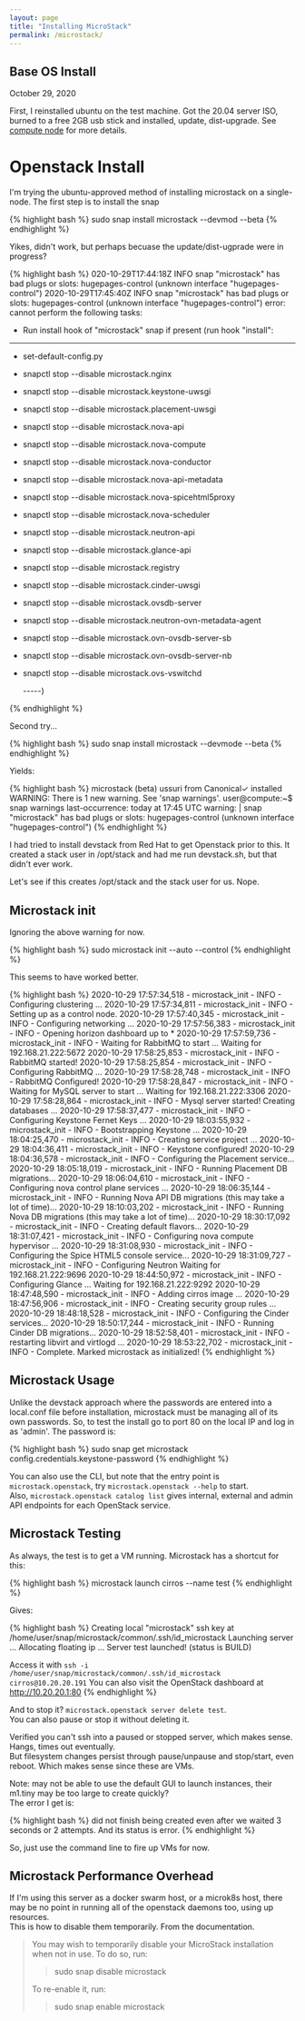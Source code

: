 ```yaml
---
layout: page
title: "Installing MicroStack"
permalink: /microstack/
---
```


## Base OS Install

October 29, 2020

First, I reinstalled ubuntu on the test machine.  Got the 20.04 server
ISO, burned to a free 2GB usb stick and
installed, update, dist-upgrade.  See [compute node](/compute_node) for more
details.

# Openstack Install

I'm trying the ubuntu-approved method of installing microstack on a single-node.
The first step is to install the snap

{% highlight bash %}
sudo snap install microstack --devmod --beta
{% endhighlight %}

Yikes, didn't work, but perhaps becuase the update/dist-ugprade were in progress?


{% highlight bash %}
020-10-29T17:44:18Z INFO snap "microstack" has bad plugs or slots:
hugepages-control (unknown interface "hugepages-control")
2020-10-29T17:45:40Z INFO snap "microstack" has bad plugs or slots:
hugepages-control (unknown interface "hugepages-control")
error: cannot perform the following tasks:
- Run install hook of "microstack" snap if present (run hook "install": 
-----
+ set-default-config.py
+ snapctl stop --disable microstack.nginx
+ snapctl stop --disable microstack.keystone-uwsgi
+ snapctl stop --disable microstack.placement-uwsgi
+ snapctl stop --disable microstack.nova-api
+ snapctl stop --disable microstack.nova-compute
+ snapctl stop --disable microstack.nova-conductor
+ snapctl stop --disable microstack.nova-api-metadata
+ snapctl stop --disable microstack.nova-spicehtml5proxy
+ snapctl stop --disable microstack.nova-scheduler
+ snapctl stop --disable microstack.neutron-api
+ snapctl stop --disable microstack.glance-api
+ snapctl stop --disable microstack.registry
+ snapctl stop --disable microstack.cinder-uwsgi
+ snapctl stop --disable microstack.ovsdb-server
+ snapctl stop --disable microstack.neutron-ovn-metadata-agent
+ snapctl stop --disable microstack.ovn-ovsdb-server-sb
+ snapctl stop --disable microstack.ovn-ovsdb-server-nb
+ snapctl stop --disable microstack.ovs-vswitchd

    <aborted>
    -----)
{% endhighlight %}

Second try...

{% highlight bash %}
sudo snap install microstack --devmode --beta
{% endhighlight %}

Yields:

{% highlight bash %}
microstack (beta) ussuri from Canonical✓ installed
WARNING: There is 1 new warning. See 'snap warnings'.
user@compute:~$ snap warnings
last-occurrence:  today at 17:45 UTC
warning: |
  snap "microstack" has bad plugs or slots: hugepages-control (unknown interface
  "hugepages-control")
{% endhighlight %}

I had tried to install devstack from Red Hat to get Openstack prior
to this.  It created a stack user in /opt/stack and had me run devstack.sh,
but that didn't ever work.

Let's see if this creates /opt/stack and the stack user for us.  Nope.

## Microstack init

Ignoring the above warning for now.

{% highlight bash %}
sudo microstack init --auto --control
{% endhighlight %}

This seems to have worked better.

{% highlight  bash %}
2020-10-29 17:57:34,518 - microstack_init - INFO - Configuring clustering ...
2020-10-29 17:57:34,811 - microstack_init - INFO - Setting up as a control node.
2020-10-29 17:57:40,345 - microstack_init - INFO - Configuring networking ...
2020-10-29 17:57:56,383 - microstack_init - INFO - Opening horizon dashboard up to *
2020-10-29 17:57:59,736 - microstack_init - INFO - Waiting for RabbitMQ to start ...
Waiting for 192.168.21.222:5672
2020-10-29 17:58:25,853 - microstack_init - INFO - RabbitMQ started!
2020-10-29 17:58:25,854 - microstack_init - INFO - Configuring RabbitMQ ...
2020-10-29 17:58:28,748 - microstack_init - INFO - RabbitMQ Configured!
2020-10-29 17:58:28,847 - microstack_init - INFO - Waiting for MySQL server to start ...
Waiting for 192.168.21.222:3306
2020-10-29 17:58:28,864 - microstack_init - INFO - Mysql server started! Creating databases ...
2020-10-29 17:58:37,477 - microstack_init - INFO - Configuring Keystone Fernet Keys ...
2020-10-29 18:03:55,932 - microstack_init - INFO - Bootstrapping Keystone ...
2020-10-29 18:04:25,470 - microstack_init - INFO - Creating service project ...
2020-10-29 18:04:36,411 - microstack_init - INFO - Keystone configured!
2020-10-29 18:04:36,578 - microstack_init - INFO - Configuring the Placement service...
2020-10-29 18:05:18,019 - microstack_init - INFO - Running Placement DB migrations...
2020-10-29 18:06:04,610 - microstack_init - INFO - Configuring nova control plane services ...
2020-10-29 18:06:35,144 - microstack_init - INFO - Running Nova API DB migrations (this may take a lot of time)...
2020-10-29 18:10:03,202 - microstack_init - INFO - Running Nova DB migrations (this may take a lot of time)...
2020-10-29 18:30:17,092 - microstack_init - INFO - Creating default flavors...
2020-10-29 18:31:07,421 - microstack_init - INFO - Configuring nova compute hypervisor ...
2020-10-29 18:31:08,930 - microstack_init - INFO - Configuring the Spice HTML5 console service...
2020-10-29 18:31:09,727 - microstack_init - INFO - Configuring Neutron
Waiting for 192.168.21.222:9696
2020-10-29 18:44:50,972 - microstack_init - INFO - Configuring Glance ...
Waiting for 192.168.21.222:9292
2020-10-29 18:47:48,590 - microstack_init - INFO - Adding cirros image ...
2020-10-29 18:47:56,906 - microstack_init - INFO - Creating security group rules ...
2020-10-29 18:48:18,528 - microstack_init - INFO - Configuring the Cinder services...
2020-10-29 18:50:17,244 - microstack_init - INFO - Running Cinder DB migrations...
2020-10-29 18:52:58,401 - microstack_init - INFO - restarting libvirt and virtlogd ...
2020-10-29 18:53:22,702 - microstack_init - INFO - Complete. Marked microstack as initialized!
{% endhighlight %}

## Microstack Usage

Unlike the devstack approach where the passwords are entered into 
a local.conf file before installation, microstack must be managing 
all of its own passwords.  So, to test the install
go to port 80 on the local IP and log in as 'admin'.  The password is:

{% highlight bash %}
sudo snap get microstack config.credentials.keystone-password
{% endhighlight %}

You can also use the CLI, but note that the entry point is 
`microstack.openstack`, try
`microstack.openstack --help` to start.  
Also, `microstack.openstack catalog list` gives internal, external and admin API endpoints for each OpenStack service.

## Microstack Testing

As always, the test is to get a VM running. Microstack has a shortcut for this:

{% highlight bash %}
microstack launch cirros --name test
{% endhighlight %}

Gives:

{% highlight bash %}
Creating local "microstack" ssh key at /home/user/snap/microstack/common/.ssh/id_microstack
Launching server ...
Allocating floating ip ...
Server test launched! (status is BUILD)

Access it with `ssh -i /home/user/snap/microstack/common/.ssh/id_microstack cirros@10.20.20.191`
You can also visit the OpenStack dashboard at http://10.20.20.1:80
{% endhighlight %}

And to stop it?  `microstack.openstack server delete test`.  
You can also pause or stop it without deleting it.

Verified you can't ssh into a paused or stopped server, which makes sense.  
Hangs, times out eventually.  
But filesystem changes persist through pause/unpause and stop/start, 
even reboot.  Which makes sense since these are VMs.

Note: may not be able to use the default GUI to launch instances, 
their m1.tiny may be too large to create quickly?  
The error I get is:

{% highlight bash %}
did not finish being created even after we waited 3 seconds or 2 attempts. And its status is error.
{% endhighlight %}

So, just use the command line to fire up VMs for now.

## Microstack Performance Overhead

If I'm using this server as a docker swarm host, or a microk8s host, 
there may be no point in running all of the openstack daemons too, 
using up resources.  
This is how to disable them temporarily.  From the documentation.

> You may wish to temporarily disable your MicroStack installation when not in use. To do so, run:
>
>> sudo snap disable microstack
>
> To re-enable it, run:
>
>> sudo snap enable microstack
